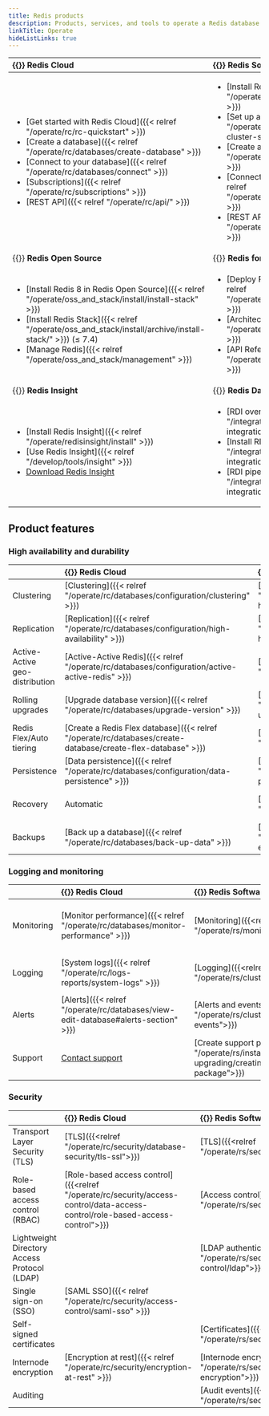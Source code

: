 ```yaml
---
title: Redis products
description: Products, services, and tools to operate a Redis database.
linkTitle: Operate
hideListLinks: true
---
```


| {{<color-bubble color="bg-blue-bubble">}} Redis Cloud | {{<color-bubble color="bg-yellow-bubble">}} Redis Software |
|:-----------|:--------------|
| <ul><li> [Get started with Redis Cloud]({{< relref "/operate/rc/rc-quickstart" >}}) </li><li> [Create a database]({{< relref "/operate/rc/databases/create-database" >}}) </li><li> [Connect to your database]({{< relref "/operate/rc/databases/connect" >}}) </li><li> [Subscriptions]({{< relref "/operate/rc/subscriptions" >}}) </li><li>[REST API]({{< relref "/operate/rc/api/" >}})</li></ul> | <ul><li> [Install Redis Software]({{< relref "/operate/rs/installing-upgrading" >}}) </li><li> [Set up a new cluster]({{< relref "/operate/rs/clusters/new-cluster-setup" >}}) </li><li> [Create a database]({{< relref "/operate/rs/databases/create" >}}) </li><li> [Connect to your database]({{< relref "/operate/rs/databases/connect" >}}) </li><li>[REST API]({{< relref "/operate/rs/references/rest-api/" >}})</li></ul> |
| {{<color-bubble color="bg-purple-bubble">}} **Redis Open Source** | {{<color-bubble color="bg-gray-bubble">}} **Redis for Kubernetes** |
| <ul><li> [Install Redis 8 in Redis Open Source]({{< relref "/operate/oss_and_stack/install/install-stack" >}}) </li><li> [Install Redis Stack]({{< relref "/operate/oss_and_stack/install/archive/install-stack/" >}}) (&#8804; 7.4) </li><li> [Manage Redis]({{< relref "/operate/oss_and_stack/management" >}}) </li></ul> | <ul><li> [Deploy Redis for Kubernetes]({{< relref "/operate/kubernetes/deployment" >}}) </li><li> [Architecture]({{< relref "/operate/kubernetes/architecture" >}}) </li><li> [API Reference]({{< relref "/operate/kubernetes/reference" >}}) </li></ul> |
| {{<color-bubble color="bg-red-bubble">}} **Redis Insight** | {{<color-bubble color="bg-white-bubble">}} **Redis Data Integration (RDI)** |
| <ul><li> [Install Redis Insight]({{< relref "/operate/redisinsight/install" >}}) </li><li> [Use Redis Insight]({{< relref "/develop/tools/insight" >}}) </li><li> [Download Redis Insight](https://redis.io/downloads/#insight) </li></ul> | <ul><li> [RDI overview]({{< relref "/integrate/redis-data-integration/" >}}) </li><li> [Install RDI]({{< relref "/integrate/redis-data-integration/installation" >}}) </li> <li> [RDI pipelines]({{< relref "/integrate/redis-data-integration/data-pipelines" >}}) </li> </ul> |

## Product features

### High availability and durability

<!-- | Feature | RC        | RS         | Open Source       | K8s          | -->
| | <nobr>{{<color-bubble color="bg-blue-bubble">}} Redis</nobr> Cloud | <nobr>{{<color-bubble color="bg-yellow-bubble">}} Redis</nobr> Software | <nobr>{{<color-bubble color="bg-purple-bubble">}} Redis</nobr> Open Source | <nobr>{{<color-bubble color="bg-gray-bubble">}} Redis for</nobr> Kubernetes |
|:-----------|:--------------|:-----------|:--------------|:--------------|
| Clustering | [Clustering]({{< relref "/operate/rc/databases/configuration/clustering" >}}) | [Clustering]({{<relref "/operate/rs/databases/durability-ha/clustering">}}) | [Scale with Redis Cluster]({{< relref "/operate/oss_and_stack/management/scaling" >}}) | [Redis Enterprise clusters (REC)]({{<relref "/operate/kubernetes/re-clusters">}}) |
| Replication | [Replication]({{< relref "/operate/rc/databases/configuration/high-availability" >}}) | [Replication]({{<relref "/operate/rs/databases/durability-ha/replication">}}) | [Replication]({{< relref "/operate/oss_and_stack/management/replication" >}}) | [Create replica databases]({{<relref "/operate/kubernetes/re-databases/replica-redb/">}})|
| Active-Active geo-distribution | [Active-Active Redis]({{< relref "/operate/rc/databases/configuration/active-active-redis" >}}) | [Active-Active Redis]({{<relref "/operate/rs/databases/active-active">}}) |  | [Active-Active databases]({{<relref "/operate/kubernetes/active-active/">}}) |
| Rolling upgrades | [Upgrade database version]({{< relref "/operate/rc/databases/upgrade-version" >}}) | [Upgrade Redis Software]({{<relref "/operate/rs/installing-upgrading/upgrading">}}) |  | [Upgrade Redis for K8s]({{<relref "/operate/kubernetes/upgrade/">}}) |
| Redis Flex/Auto tiering | [Create a Redis Flex database]({{< relref "/operate/rc/databases/create-database/create-flex-database" >}}) | [Auto Tiering]({{<relref "/operate/rs/databases/auto-tiering">}}) |  | [Redis Flex]({{<relref "/operate/kubernetes/re-clusters/redis-flex/">}}) |
| Persistence | [Data persistence]({{< relref "/operate/rc/databases/configuration/data-persistence" >}}) | [Persistence]({{<relref "/operate/rs/databases/configure/database-persistence">}}) | [Persistence]({{< relref "/operate/oss_and_stack/management/replication" >}}) | [Persistence volumes]({{<relref "/operate/kubernetes/recommendations/persistent-volumes/">}})|
| Recovery | Automatic | [Recover cluster]({{<relref "/operate/rs/clusters/cluster-recovery">}}) | [Manual failover]({{< relref "/operate/oss_and_stack/management/scaling#manual-failover" >}}) | [Cluster recovery]({{<relref "/operate/kubernetes/re-clusters/cluster-recovery/">}}) |
| Backups | [Back up a database]({{< relref "/operate/rc/databases/back-up-data" >}}) | [Schedule backups]({{<relref "/operate/rs/databases/import-export/schedule-backups">}}) | [Persistence]({{< relref "/operate/oss_and_stack/management/replication" >}}) | [REDB spec.backup]({{<relref "/operate/kubernetes/reference/api/redis_enterprise_database_api/#specbackup">}}) |

### Logging and monitoring

<!-- | Feature | RC        | RS         | Open Source       | K8s          | -->
| | <nobr>{{<color-bubble color="bg-blue-bubble">}} Redis</nobr> Cloud | <nobr>{{<color-bubble color="bg-yellow-bubble">}} Redis</nobr> Software | <nobr>{{<color-bubble color="bg-purple-bubble">}} Redis</nobr> Open Source | <nobr>{{<color-bubble color="bg-gray-bubble">}} Redis for</nobr> Kubernetes |
|:-----------|:--------------|:-----------|:--------------|:--------------|
| Monitoring | [Monitor performance]({{< relref "/operate/rc/databases/monitor-performance" >}}) | [Monitoring]({{<relref "/operate/rs/monitoring">}}) | [INFO]({{< relref "/commands/info" >}}), [MONITOR]({{< relref "/commands/monitor" >}}), and [LATENCY DOCTOR]({{< relref "/commands/latency-doctor" >}})<br/>[Analysis with Redis Insight]({{< relref "/develop/tools/insight#database-analysis" >}}) | [Export metrics to Prometheus]({{<relref "/operate/kubernetes/re-clusters/connect-prometheus-operator/">}}) |
| Logging | [System logs]({{< relref "/operate/rc/logs-reports/system-logs" >}}) | [Logging]({{<relref "/operate/rs/clusters/logging">}}) | `/var/log/redis/redis.log`<br/>[SLOWLOG]({{< relref "/commands/slowlog" >}})<br/>[Keyspace notifications]({{< relref "/develop/pubsub/keyspace-notifications" >}}) | [Logs]({{<relref "/operate/kubernetes/logs/">}}) |
| Alerts | [Alerts]({{< relref "/operate/rc/databases/view-edit-database#alerts-section" >}}) | [Alerts and events]({{<relref "/operate/rs/clusters/logging/alerts-events">}}) | [Pub/sub with Redis Sentinel]({{< relref "/operate/oss_and_stack/management/sentinel#pubsub-messages" >}}) | [REDB alertSettings]({{<relref "/operate/kubernetes/reference/api/redis_enterprise_database_api/#specalertsettings">}}) |
| Support | [Contact support](https://redis.io/support/) | [Create support package]({{<relref "/operate/rs/installing-upgrading/creating-support-package">}}) |  | [Contact support](https://redis.io/support/) |

### Security

<!-- | Feature | RC        | RS         | Open Source       | K8s          | -->
| | <nobr>{{<color-bubble color="bg-blue-bubble" >}} Redis</nobr> Cloud | <nobr>{{<color-bubble color="bg-yellow-bubble">}} Redis</nobr> Software | <nobr>{{<color-bubble color="bg-purple-bubble">}} Redis</nobr> Open Source | <nobr><div class="h-3 w-3 rounded-md border border-redis-pen-600 inline-block mr-1" style="background-color: #8A99A0"></div> Redis for</nobr> Kubernetes |
|:-----------|:--------------|:-----------|:--------------|:--------------|
| Transport Layer Security (TLS) | [TLS]({{<relref "/operate/rc/security/database-security/tls-ssl">}}) | [TLS]({{<relref "/operate/rs/security/encryption/tls">}}) | [TLS]({{< relref "/operate/oss_and_stack/management/security/encryption" >}}) | [REDB tlsMode]({{<relref "/operate/kubernetes/reference/api/redis_enterprise_database_api/#spec">}}) |
| Role-based access control (RBAC) | [Role-based access control]({{<relref "/operate/rc/security/access-control/data-access-control/role-based-access-control">}}) | [Access control]({{<relref "/operate/rs/security/access-control">}}) | [Access control list]({{< relref "/operate/oss_and_stack/management/security/acl" >}}) | [REC credentials]({{<relref "/operate/kubernetes/security/manage-rec-credentials/">}}) |
| Lightweight Directory Access Protocol (LDAP) |  | [LDAP authentication]({{<relref "/operate/rs/security/access-control/ldap">}}) |  | [Enable LDAP]({{<relref "/operate/kubernetes/security/ldap/">}}) |
| Single sign-on (SSO) | [SAML SSO]({{< relref "/operate/rc/security/access-control/saml-sso" >}}) |  |  |  |
| Self-signed certificates |  | [Certificates]({{<relref "/operate/rs/security/certificates">}}) | [Certificate configuration]({{< relref "/operate/oss_and_stack/management/security/encryption#certificate-configuration" >}}) | [REC certificates]({{<relref "operate/kubernetes/security/manage-rec-certificates/">}}) |
| Internode encryption | [Encryption at rest]({{< relref "/operate/rc/security/encryption-at-rest" >}}) | [Internode encryption]({{<relref "/operate/rs/security/encryption/internode-encryption">}}) |  | [Enable internode encryption]({{<relref "operate/kubernetes/security/internode-encryption/">}}) |
| Auditing |  | [Audit events]({{<relref "/operate/rs/security/audit-events">}}) | [Keyspace notifications]({{< relref "/develop/pubsub/keyspace-notifications" >}}) |  |

